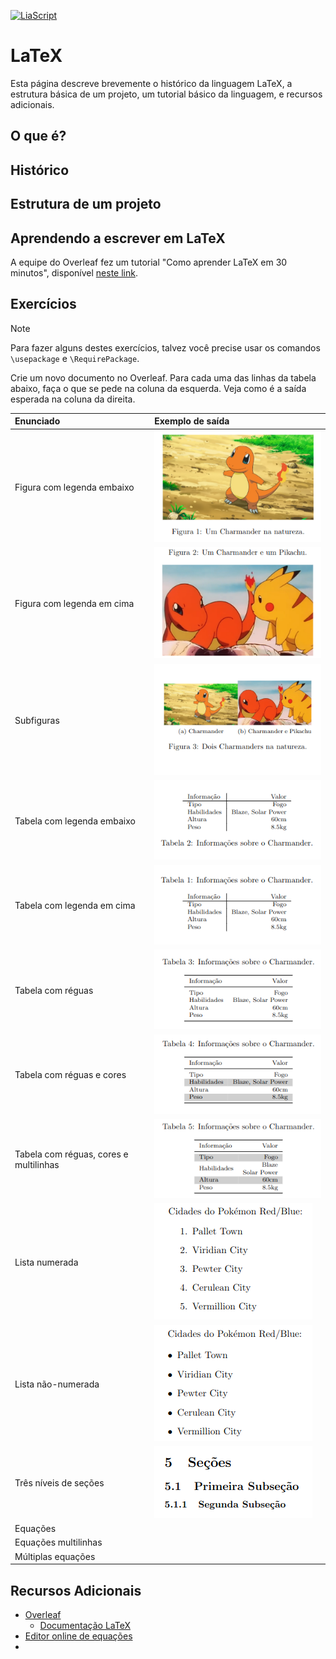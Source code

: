 [![LiaScript](https://raw.githubusercontent.com/LiaScript/LiaScript/master/badges/course.svg)](https://liascript.github.io/course/?https://raw.githubusercontent.com/CTISM-Prof-Henry/research/main/capitulos/LATEX.md)

# LaTeX

Esta página descreve brevemente o histórico da linguagem LaTeX, a estrutura básica de um projeto, um tutorial básico 
da linguagem, e recursos adicionais.

## O que é?

## Histórico

## Estrutura de um projeto



## Aprendendo a escrever em LaTeX

A equipe do Overleaf fez um tutorial "Como aprender LaTeX em 30 minutos", disponível 
[neste link](https://www.overleaf.com/learn/latex/Learn_LaTeX_in_30_minutes).

## Exercícios

> [!NOTE]
> Para fazer alguns destes exercícios, talvez você precise usar os comandos `\usepackage` e `\RequirePackage`.

Crie um novo documento no Overleaf. Para cada uma das linhas da tabela abaixo, faça o que se pede na coluna da esquerda.
Veja como é a saída esperada na coluna da direita.

| Enunciado                              | Exemplo de saída                                                                      |
|:---------------------------------------|:--------------------------------------------------------------------------------------|
| Figura com legenda embaixo             | ![charmander_legenda_embaixo.png](imagens/latex/charmander_legenda_embaixo.png)       |
| Figura com legenda em cima             | ![charmander_legenda_emcima.png](imagens/latex/charmander_legenda_emcima.png)         | 
| Subfiguras                             | ![subfiguras.png](imagens/latex/subfiguras.png)                                       |
| Tabela com legenda embaixo             | ![tabela_legenda_embaixo.png](imagens/latex/tabela_legenda_embaixo.png)               |
| Tabela com legenda em cima             | ![tabela_legenda_emcima.png](imagens/latex/tabela_legenda_emcima.png)                 |
| Tabela com réguas                      | ![tabela_rulers.png](imagens/latex/tabela_rulers.png)                                 |
| Tabela com réguas e cores              | ![tabela_rulers_colors.png](imagens/latex/tabela_rulers_colors.png)                   |
| Tabela com réguas, cores e multilinhas | ![tabela_rulers_colors_multirow.png](imagens/latex/tabela_rulers_colors_multirow.png) |
| Lista numerada                         | ![lista_numerada.png](imagens/latex/lista_numerada.png)                               |
| Lista não-numerada                     | ![lista_nao_numerada.png](imagens/latex/lista_nao_numerada.png)                       |
| Três níveis de seções                  | ![secoes.png](imagens/latex/secoes.png)                                               |
| Equações                               |                                                                                       |
| Equações multilinhas                   |                                                                                       |
| Múltiplas equações                     |                                                                                       |

## Recursos Adicionais

* [Overleaf](https://www.overleaf.com)
  * [Documentação LaTeX](https://www.overleaf.com/learn)
* [Editor online de equações](https://editor.codecogs.com/)
* 